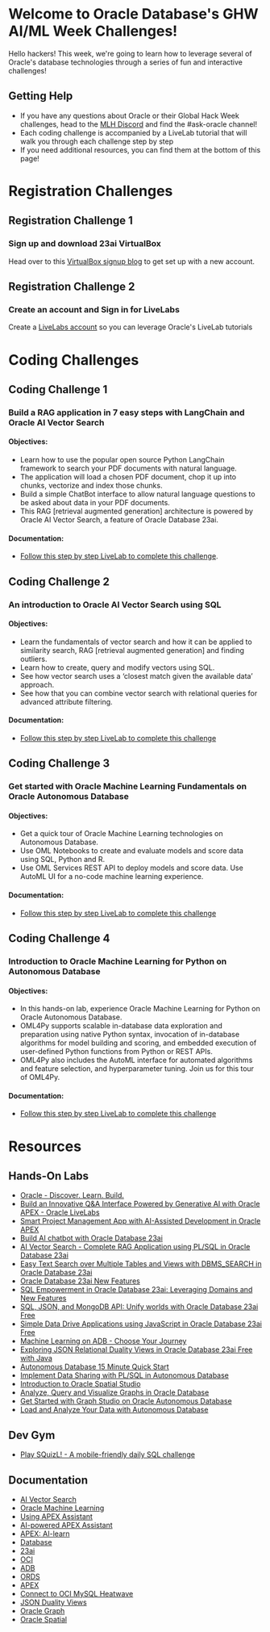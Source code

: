 # Welcome to Oracle Database's GHW AI/ML Week Challenges!

Hello hackers!  This week, we're going to learn how to leverage several of Oracle's database technologies through a series of fun and interactive challenges! 

## Getting Help 

* If you have any questions about Oracle or their Global Hack Week challenges, head to the [MLH Discord](https://discord.mlh.io/) and find the #ask-oracle channel!
* Each coding challenge is accompanied by a LiveLab tutorial that will walk you through each challenge step by step
* If you need additional resources, you can find them at the bottom of this page! 


# Registration Challenges

## Registration Challenge 1 
### Sign up and download 23ai VirtualBox

Head over to this [VirtualBox signup blog](https://mlh.link/ghwaiml824-oracle-virtualbox) to get set up with a new account. 
<br>

## Registration Challenge 2
### Create an account and Sign in for LiveLabs

Create a [LiveLabs account](https://mlh.link/ghwaiml824-oracle-livelabs) so you can leverage Oracle's LiveLab tutorials 
<br>

# Coding Challenges

## Coding Challenge 1 
### Build a RAG application in 7 easy steps with LangChain and Oracle AI Vector Search
#### Objectives: 
* Learn how to use the popular open source Python LangChain framework to search your PDF documents with natural language.
* The application will load a chosen PDF document, chop it up into chunks, vectorize and index those chunks.
* Build a simple ChatBot interface to allow natural language questions to be asked about data in your PDF documents.
* This RAG [retrieval augmented generation] architecture is powered by Oracle AI Vector Search, a feature of Oracle Database 23ai.

#### Documentation: 
* [Follow this step by step LiveLab to complete this challenge](https://mlh.link/ghwaiml824-oracle-rag).

## Coding Challenge 2 
### An introduction to Oracle AI Vector Search using SQL
#### Objectives: 
* Learn the fundamentals of vector search and how it can be applied to similarity search, RAG [retrieval augmented generation] and finding outliers.
* Learn how to create, query and modify vectors using SQL.
* See how vector search uses a ‘closest match given the available data’ approach.
* See how that you can combine vector search with relational queries for advanced attribute filtering.

#### Documentation:
* [Follow this step by step LiveLab to complete this challenge](https://mlh.link/ghwaiml824-oracle-SQL)

## Coding Challenge 3 
### Get started with Oracle Machine Learning Fundamentals on Oracle Autonomous Database
#### Objectives: 
* Get a quick tour of Oracle Machine Learning technologies on Autonomous Database.
* Use OML Notebooks to create and evaluate models and score data using SQL, Python and R.
* Use OML Services REST API to deploy models and score data. Use AutoML UI for a no-code machine learning experience.

#### Documentation:
* [Follow this step by step LiveLab to complete this challenge](https://mlh.link/ghwaiml824-oracle-OML)

## Coding Challenge 4 
### Introduction to Oracle Machine Learning for Python on Autonomous Database
#### Objectives: 
* In this hands-on lab, experience Oracle Machine Learning for Python on Oracle Autonomous Database.
* OML4Py supports scalable in-database data exploration and preparation using native Python syntax, invocation of in-database algorithms for model building and scoring, and embedded execution of user-defined Python functions from Python or REST APIs.
* OML4Py also includes the AutoML interface for automated algorithms and feature selection, and hyperparameter tuning. Join us for this tour of OML4Py.

#### Documentation:
* [Follow this step by step LiveLab to complete this challenge](https://mlh.link/ghwaiml824-oracle-OML-python)

# Resources
## Hands-On Labs
* [Oracle - Discover. Learn. Build.](https://mlh.link/ghwaiml824-oracle-HOL1)
* [Build an Innovative Q&A Interface Powered by Generative AI with Oracle APEX - Oracle LiveLabs](https://mlh.link/ghwaiml824-oracle-HOL2)
* [Smart Project Management App with AI-Assisted Development in Oracle APEX](https://mlh.link/ghwaiml824-oracle-HOL3)
* [Build AI chatbot with Oracle Database 23ai](https://mlh.link/ghwaiml824-oracle-HOL4)
* [AI Vector Search - Complete RAG Application using PL/SQL in Oracle Database 23ai](https://mlh.link/ghwaiml824-oracle-HOL5)
* [Easy Text Search over Multiple Tables and Views with DBMS_SEARCH in Oracle Database 23ai](https://mlh.link/ghwaiml824-oracle-HOL6)
* [Oracle Database 23ai New Features](https://mlh.link/ghwaiml824-oracle-HOL7)
* [SQL Empowerment in Oracle Database 23ai: Leveraging Domains and New Features](https://mlh.link/ghwaiml824-oracle-HOL8)
* [SQL, JSON, and MongoDB API: Unify worlds with Oracle Database 23ai Free](https://mlh.link/ghwaiml824-oracle-HOL9)
* [Simple Data Drive Applications using JavaScript in Oracle Database 23ai Free](https://mlh.link/ghwaiml824-oracle-HOL10)
* [Machine Learning on ADB - Choose Your Journey](https://mlh.link/ghwaiml824-oracle-HOL11)
* [Exploring JSON Relational Duality Views in Oracle Database 23ai Free with Java](https://mlh.link/ghwaiml824-oracle-HOL12)
* [Autonomous Database 15 Minute Quick Start](https://mlh.link/ghwaiml824-oracle-HOL13)
* [Implement Data Sharing with PL/SQL in Autonomous Database](https://mlh.link/ghwaiml824-oracle-HOL14)
* [Introduction to Oracle Spatial Studio](https://mlh.link/ghwaiml824-oracle-HOL15)
* [Analyze, Query and Visualize Graphs in Oracle Database](https://mlh.link/ghwaiml824-oracle-HOL16)
* [Get Started with Graph Studio on Oracle Autonomous Database](https://mlh.link/ghwaiml824-oracle-HOL17)
* [Load and Analyze Your Data with Autonomous Database](https://mlh.link/ghwaiml824-oracle-HOL18)

## Dev Gym
 * [Play SQuizL! - A mobile-friendly daily SQL challenge](https://mlh.link/ghwaiml824-oracle-devgym)

## Documentation
* [AI Vector Search](https://mlh.link/ghwaiml824-oracle-DOC1)
* [Oracle Machine Learning](https://mlh.link/ghwaiml824-oracle-DOC2)
* [Using APEX Assistant](https://mlh.link/ghwaiml824-oracle-DOC3)
* [AI-powered APEX Assistant](https://mlh.link/ghwaiml824-oracle-DOC4)
* [APEX: AI-learn](https://mlh.link/ghwaiml824-oracle-DOC5)
* [Database](https://mlh.link/ghwaiml824-oracle-DOC6)
* [23ai](https://mlh.link/ghwaiml824-oracle-DOC7)
* [OCI](https://mlh.link/ghwaiml824-oracle-DOC8)
* [ADB](https://mlh.link/ghwaiml824-oracle-DOC9)
* [ORDS](https://mlh.link/ghwaiml824-oracle-DOC10)
* [APEX](https://mlh.link/ghwaiml824-oracle-DOC11)
* [Connect to OCI MySQL Heatwave](https://mlh.link/ghwaiml824-oracle-DOC12)
* [JSON Duality Views](https://mlh.link/ghwaiml824-oracle-DOC13)
* [Oracle Graph](https://mlh.link/ghwaiml824-oracle-DOC14)
* [Oracle Spatial](https://mlh.link/ghwaiml824-oracle-DOC15)


